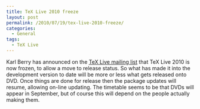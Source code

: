 ```yaml
---
title: TeX Live 2010 freeze
layout: post
permalink: /2010/07/19/tex-live-2010-freeze/
categories:
  - General
tags:
  - TeX Live
---
```

Karl Berry has announced on the [TeX Live mailing list](https://tug.org/mailman/listinfo/tex-live) that TeX Live 2010 is now frozen, to allow a move to release status. So what has made it into the development version to date will be more or less what gets released onto DVD. Once things are done for release then the package updates will resume, allowing on-line updating. The timetable seems to be that DVDs will appear in September, but of course this will depend on the people actually making them.
